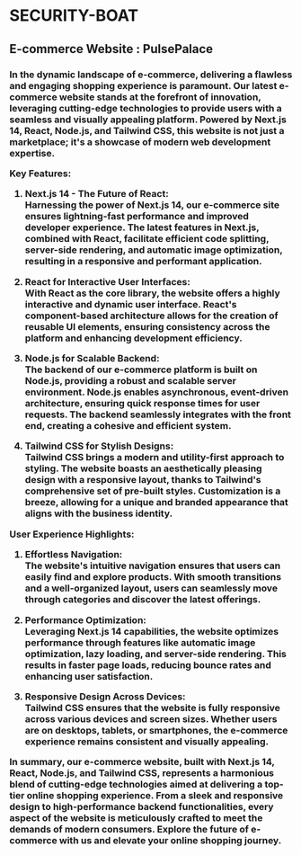 # SECURITY-BOAT
<h2>E-commerce Website : PulsePalace</h2>
<h3>
In the dynamic landscape of e-commerce, delivering a flawless and engaging shopping experience is paramount. Our latest e-commerce website stands at the forefront of innovation, leveraging cutting-edge technologies to provide users with a seamless and visually appealing platform. Powered by Next.js 14, React, Node.js, and Tailwind CSS, this website is not just a marketplace; it's a showcase of modern web development expertise.<br>

Key Features: <br>

1. Next.js 14 - The Future of React:<br>
   Harnessing the power of Next.js 14, our e-commerce site ensures lightning-fast performance and improved developer experience. The latest features in Next.js, combined with React, facilitate efficient code splitting, server-side rendering, and automatic image optimization, resulting in a responsive and performant application.<br>

2. React for Interactive User Interfaces:<br>
   With React as the core library, the website offers a highly interactive and dynamic user interface. React's component-based architecture allows for the creation of reusable UI elements, ensuring consistency across the platform and enhancing development efficiency.<br>

3. Node.js for Scalable Backend:<br>
   The backend of our e-commerce platform is built on Node.js, providing a robust and scalable server environment. Node.js enables asynchronous, event-driven architecture, ensuring quick response times for user requests. The backend seamlessly integrates with the front end, creating a cohesive and efficient system.<br>

4. Tailwind CSS for Stylish Designs:<br>
   Tailwind CSS brings a modern and utility-first approach to styling. The website boasts an aesthetically pleasing design with a responsive layout, thanks to Tailwind's comprehensive set of pre-built styles. Customization is a breeze, allowing for a unique and branded appearance that aligns with the business identity.<br>

User Experience Highlights:<br>

1. Effortless Navigation:<br>
   The website's intuitive navigation ensures that users can easily find and explore products. With smooth transitions and a well-organized layout, users can seamlessly move through categories and discover the latest offerings.<br>

2. Performance Optimization:<br>
   Leveraging Next.js 14 capabilities, the website optimizes performance through features like automatic image optimization, lazy loading, and server-side rendering. This results in faster page loads, reducing bounce rates and enhancing user satisfaction.<br>

3. Responsive Design Across Devices:<br>
   Tailwind CSS ensures that the website is fully responsive across various devices and screen sizes. Whether users are on desktops, tablets, or smartphones, the e-commerce experience remains consistent and visually appealing.<br>

In summary, our e-commerce website, built with Next.js 14, React, Node.js, and Tailwind CSS, represents a harmonious blend of cutting-edge technologies aimed at delivering a top-tier online shopping experience. From a sleek and responsive design to high-performance backend functionalities, every aspect of the website is meticulously crafted to meet the demands of modern consumers. Explore the future of e-commerce with us and elevate your online shopping journey.<br>
</h3>
